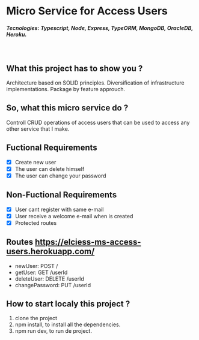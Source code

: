 # Micro Service for Access Users
##### Tecnologies: Typescript, Node, Express, TypeORM, MongoDB, OracleDB, Heroku.

<br />

## What this project has to show you ?
Architecture based on SOLID principles. Diversification of infrastructure implementations. Package by feature approuch.

## So, what this micro service do ?
Controll CRUD operations of access users that can be used to access any other service that I make.

## Fuctional Requirements
- [x] Create new user
- [x] The user can delete himself
- [x] The user can change your password

## Non-Fuctional Requirements
- [x] User cant register with same e-mail
- [x] User receive a welcome e-mail when is created
- [x] Protected routes

## Routes https://elciess-ms-access-users.herokuapp.com/
- newUser:         POST    /
- getUser:         GET     /userId
- deleteUser:      DELETE  /userId
- changePassword:  PUT     /userId

## How to start localy this project ?
1. clone the project
2. npm install, to install all the dependencies.
3. npm run dev, to run de project.